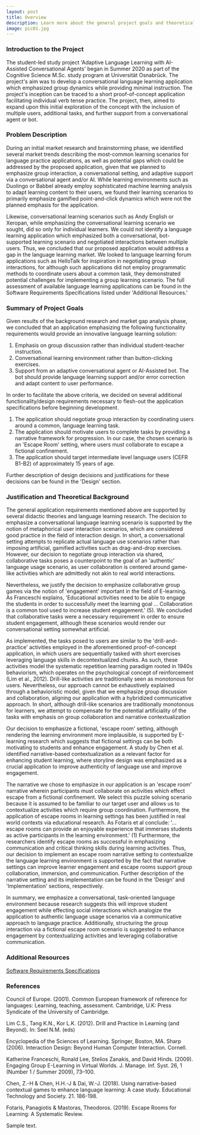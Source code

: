 ```yaml
---
layout: post
title: Overview
description: Learn more about the general project goals and theoretical background.
image: pic01.jpg
---
```


### Introduction to the Project
The student-led study project 'Adaptive Language Learning with AI-Assisted Conversational Agents' began in Summer 2020 as part of the Cognitive Science M.Sc. study program at Universität Osnabrück. The project's aim was to develop a conversational language learning application which emphasized group dynamics while providing minimal instruction. The project's inception can be traced to a short proof-of-concept application facilitating individual verb tense practice. The project, then, aimed to expand upon this initial exploration of the concept with the inclusion of multiple users, additional tasks, and further support from a conversational agent or bot.

### Problem Description
During an initial market research and brainstorming phase, we identified several market trends describing the most-common learning scenarios for language practice applications, as well as potential gaps which could be addressed by the proposed application, given that we planned to emphasize group interaction, a conversational setting, and adaptive support via a conversational agent and/or AI. While learning environments such as Duolingo or Babbel already employ sophisticated machine learning analysis to adapt learning content to their users, we found their learning scenarios to primarily emphasize gamified point-and-click dynamics which were not the planned emphasis for the application.

Likewise, conversational learning scenarios such as Andy English or Xeropan, while emphasizing the conversational learning scenario we sought, did so only for individual learners. We could not identify a language learning application which emphasized both a conversational, bot-supported learning scenario and negotiated interactions between multiple users. Thus, we concluded that our proposed application would address a gap in the language learning market. We looked to language learning forum applications such as HelloTalk for inspiration in negotiating group interactions, for although such applications did not employ programmatic methods to coordinate users about a common task, they demonstrated potential challenges for implementing a group learning scenario. The full assessment of available language learning applications can be found in the Software Requirements Specifications listed under 'Additional Resources.'

### Summary of Project Goals
Given results of the background research and market gap analysis phase, we concluded that an application emphasizing the following functionality requirements would provide an innovative language learning solution:

1. Emphasis on group discussion rather than individual student-teacher instruction.
2. Conversational learning environment rather than button-clicking exercises.
3. Support from an adaptive conversational agent or AI-Assisted bot. The bot should provide language learning support and/or error correction and adapt content to user performance.

In order to facilitate the above criteria, we decided on several additional functionality/design requirements necessary to flesh-out the application specifications before beginning development.

1. The application should negotiate group interaction by coordinating users around a common, language learning task.
2. The application should motivate users to complete tasks by providing a narrative framework for progression. In our case, the chosen scenario is an 'Escape Room' setting, where users must collaborate to escape a fictional confinement.
3. The application should target intermediate level language users (CEFR B1-B2) of approximately 15 years of age.

Further description of design decisions and justifications for these decisions can be found in the 'Design' section.

### Justification and Theoretical Background
The general application requirements mentioned above are supported by several didactic theories and language learning research. The decision to emphasize a conversational language learning scenario is supported by the notion of metaphorical user interaction scenarios, which are considered good practice in the field of interaction design. In short, a conversational setting attempts to replicate actual language use scenarios rather than imposing artificial, gamified activities such as drag-and-drop exercises. However, our decision to negotiate group interaction via shared, collaborative tasks poses a counterpoint to the goal of an 'authentic' language usage scenario, as user collaboration is centered around game-like activities which are admittedly not akin to real world interactions.

Nevertheless, we justify the decision to emphasize collaborative group games via the notion of 'engagement' important in the field of E-learning. As Franceschi explains, 'Educational activities need to be able to engage the students in order to successfully meet the learning goal … Collaboration is a common tool used to increase student engagement.' (5). We concluded that collaborative tasks were a necessary requirement in order to ensure student engagement, although these scenarios would render our conversational setting somewhat artificial.

As implemented, the tasks posed to users are similar to the 'drill-and-practice' activities employed in the aforementioned proof-of-concept application, in which users are sequentially tasked with short exercises leveraging language skills in decontextualized chunks. As such, these activities model the systematic repetition learning paradigm rooted in 1940s behaviorism, which operates on the psychological concept of reinforcement (Lim et al., 2012). Drill-like activities are traditionally seen as monotonous for users. Nevertheless, our approach cannot be exhaustively explained through a behavioristic model, given that we emphasize group discussion and collaboration, aligning our application with a hybridized communicative approach. In short, although drill-like scenarios are traditionally monotonous for learners, we attempt to compensate for the potential artificiality of the tasks with emphasis on group collaboration and narrative contextualization

Our decision to emphasize a fictional, 'escape room' setting, although rendering the learning environment more implausible, is supported by E-learning research which suggests that fictional settings can be both motivating to students and enhance engagement. A study by Chen et al. identified narrative-based contextualization as a relevant factor for enhancing student learning, where storyline design was emphasized as a crucial application to improve authenticity of language use and improve engagement.

The narrative we chose to emphasize in our application is an 'escape room' narrative wherein participants must collaborate on activities which effect escape from a fictional confinement. We select this puzzle solving scenario because it is assumed to be familiar to our target user and allows us to contextualize activities which require group coordination. Furthermore, the application of escape rooms in learning settings has been justified in real world contexts via educational research. As Fotaris et al conclude: '... escape rooms can provide an enjoyable experience that immerses students as active participants in the learning environment.' (1) Furthermore, the researchers identify escape rooms as successful in emphasizing communication and critical thinking skills during learning activities. Thus, our decision to implement an escape room narrative setting to contextualize the language learning environment is supported by the fact that narrative settings can improve learner engagement and escape rooms support group collaboration, immersion, and communication. Further description of the narrative setting and its implementation can be found in the 'Design' and 'Implementation' sections, respectively.

In summary, we emphasize a conversational, task-oriented language environment because research suggests this will improve student engagement while effecting social interactions which analogize the application to authentic language usage scenarios via a communicative approach to language practice. Additionally, structuring the group interaction via a fictional escape room scenario is suggested to enhance engagement by contextualizing activities and leveraging collaborative communication.

### Additional Resources
[Software Requirements Specifications](https://www.google.com)

### References
Council of Europe. (2001). Common European framework of reference for languages:
  Learning, teaching, assessment. Cambridge, U.K: Press Syndicate of the University
  of Cambridge.

Lim C.S., Tang K.N., Kor L.K. (2012). Drill and Practice in Learning (and Beyond). In: Seel N.M. (eds)

Encyclopedia of the Sciences of Learning. Springer, Boston, MA.
  Sharp (2006). Interaction Design: Beyond Human Computer Interaction. Cornell.

Katherine Franceschi, Ronald Lee, Stelios Zanakis, and David Hinds. (2009). Engaging Group E-Learning in Virtual Worlds. J. Manage. Inf. Syst. 26, 1 (Number 1 / Summer 2009), 73–100.

Chen, Z.-H & Chen, H.H.-J & Dai, W.-J. (2018). Using narrative-based contextual games to enhance language learning: A case study. Educational Technology and Society. 21. 186-198.

Fotaris, Panagiotis & Mastoras, Theodoros. (2019). Escape Rooms for Learning: A Systematic Review.




Sample text.
